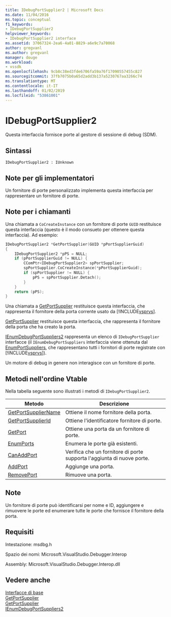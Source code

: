 ```yaml
---
title: IDebugPortSupplier2 | Microsoft Docs
ms.date: 11/04/2016
ms.topic: conceptual
f1_keywords:
- IDebugPortSupplier2
helpviewer_keywords:
- IDebugPortSupplier2 interface
ms.assetid: 37067324-2ea6-4a01-8829-a6e9c7a70068
author: gregvanl
ms.author: gregvanl
manager: douge
ms.workload:
- vssdk
ms.openlocfilehash: 9cb8c38ed3fde6706fa59a76f17090557455c827
ms.sourcegitcommit: 37fb7075b0a65d2add3b137a5230767aa3266c74
ms.translationtype: MT
ms.contentlocale: it-IT
ms.lasthandoff: 01/02/2019
ms.locfileid: "53861001"
---
```

# <a name="idebugportsupplier2"></a>IDebugPortSupplier2
Questa interfaccia fornisce porte al gestore di sessione di debug (SDM).  
  
## <a name="syntax"></a>Sintassi  
  
```  
IDebugPortSupplier2 : IUnknown  
```  
  
## <a name="notes-for-implementers"></a>Note per gli implementatori  
 Un fornitore di porte personalizzato implementa questa interfaccia per rappresentare un fornitore di porte.  
  
## <a name="notes-for-callers"></a>Note per i chiamanti  
 Una chiamata a `CoCreateInstance` con un fornitore di porte `GUID` restituisce questa interfaccia (questo è il modo consueto per ottenere questa interfaccia). Ad esempio:  
  
```cpp  
IDebugPortSupplier2 *GetPortSupplier(GUID *pPortSupplierGuid)  
{  
    IDebugPortSupplier2 *pPS = NULL;  
    if (pPortSupplierGuid != NULL) {  
        CComPtr<IDebugPortSupplier2> spPortSupplier;  
        spPortSupplier.CoCreateInstance(*pPortSupplierGuid);  
        if (spPortSupplier != NULL) {  
            pPS = spPortSupplier.Detach();  
        }  
    }  
    return (pPS);  
}  
```  
  
 Una chiamata a [GetPortSupplier](../../../extensibility/debugger/reference/idebugcoreserver2-getportsupplier.md) restituisce questa interfaccia, che rappresenta il fornitore della porta corrente usato da [!INCLUDE[vsprvs](../../../code-quality/includes/vsprvs_md.md)].  
  
 [GetPortSupplier](../../../extensibility/debugger/reference/idebugport2-getportsupplier.md) restituisce questa interfaccia, che rappresenta il fornitore della porta che ha creato la porta.  
  
 [IEnumDebugPortSuppliers2](../../../extensibility/debugger/reference/ienumdebugportsuppliers2.md) rappresenta un elenco di `IDebugPortSupplier` interfacce (il `IEnumDebugPortSuppliers` interfaccia viene ottenuta dal [EnumPortSuppliers](../../../extensibility/debugger/reference/idebugcoreserver2-enumportsuppliers.md), che rappresentano tutti i fornitori di porte registrate con [!INCLUDE[vsprvs](../../../code-quality/includes/vsprvs_md.md)]).  
  
 Un motore di debug in genere non interagisce con un fornitore di porte.  
  
## <a name="methods-in-vtable-order"></a>Metodi nell'ordine Vtable  
 Nella tabella seguente sono illustrati i metodi di `IDebugPortSupplier2`.  
  
|Metodo|Descrizione|  
|------------|-----------------|  
|[GetPortSupplierName](../../../extensibility/debugger/reference/idebugportsupplier2-getportsuppliername.md)|Ottiene il nome fornitore della porta.|  
|[GetPortSupplierId](../../../extensibility/debugger/reference/idebugportsupplier2-getportsupplierid.md)|Ottiene l'identificatore fornitore di porte.|  
|[GetPort](../../../extensibility/debugger/reference/idebugportsupplier2-getport.md)|Ottiene una porta da un fornitore di porte.|  
|[EnumPorts](../../../extensibility/debugger/reference/idebugportsupplier2-enumports.md)|Enumera le porte già esistenti.|  
|[CanAddPort](../../../extensibility/debugger/reference/idebugportsupplier2-canaddport.md)|Verifica che un fornitore di porte supporta l'aggiunta di nuove porte.|  
|[AddPort](../../../extensibility/debugger/reference/idebugportsupplier2-addport.md)|Aggiunge una porta.|  
|[RemovePort](../../../extensibility/debugger/reference/idebugportsupplier2-removeport.md)|Rimuove una porta.|  
  
## <a name="remarks"></a>Note  
 Un fornitore di porte può identificarsi per nome e ID, aggiungere e rimuovere le porte ed enumerare tutte le porte che fornisce il fornitore della porta.  
  
## <a name="requirements"></a>Requisiti  
 Intestazione: msdbg.h  
  
 Spazio dei nomi: Microsoft.VisualStudio.Debugger.Interop  
  
 Assembly: Microsoft.VisualStudio.Debugger.Interop.dll  
  
## <a name="see-also"></a>Vedere anche  
 [Interfacce di base](../../../extensibility/debugger/reference/core-interfaces.md)   
 [GetPortSupplier](../../../extensibility/debugger/reference/idebugport2-getportsupplier.md)   
 [GetPortSupplier](../../../extensibility/debugger/reference/idebugcoreserver2-getportsupplier.md)   
 [IEnumDebugPortSuppliers2](../../../extensibility/debugger/reference/ienumdebugportsuppliers2.md)